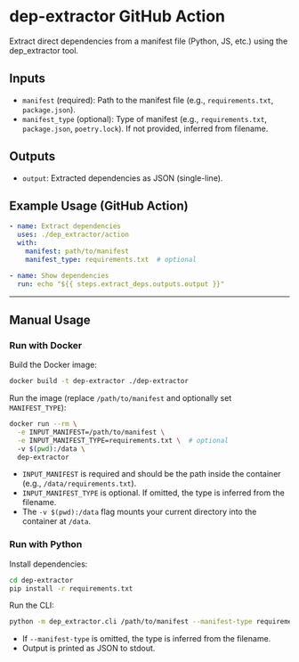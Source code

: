 # dep-extractor GitHub Action

Extract direct dependencies from a manifest file (Python, JS, etc.) using the dep_extractor tool.

## Inputs
- `manifest` (required): Path to the manifest file (e.g., `requirements.txt`, `package.json`).
- `manifest_type` (optional): Type of manifest (e.g., `requirements.txt`, `package.json`, `poetry.lock`). If not provided, inferred from filename.

## Outputs
- `output`: Extracted dependencies as JSON (single-line).

## Example Usage (GitHub Action)
```yaml
- name: Extract dependencies
  uses: ./dep_extractor/action
  with:
    manifest: path/to/manifest
    manifest_type: requirements.txt  # optional

- name: Show dependencies
  run: echo "${{ steps.extract_deps.outputs.output }}"
```

---

## Manual Usage

### Run with Docker

Build the Docker image:
```sh
docker build -t dep-extractor ./dep-extractor
```

Run the image (replace `/path/to/manifest` and optionally set `MANIFEST_TYPE`):
```sh
docker run --rm \
  -e INPUT_MANIFEST=/path/to/manifest \
  -e INPUT_MANIFEST_TYPE=requirements.txt \  # optional
  -v $(pwd):/data \
  dep-extractor
```
- `INPUT_MANIFEST` is required and should be the path inside the container (e.g., `/data/requirements.txt`).
- `INPUT_MANIFEST_TYPE` is optional. If omitted, the type is inferred from the filename.
- The `-v $(pwd):/data` flag mounts your current directory into the container at `/data`.

### Run with Python

Install dependencies:
```sh
cd dep-extractor
pip install -r requirements.txt
```

Run the CLI:
```sh
python -m dep_extractor.cli /path/to/manifest --manifest-type requirements.txt  # --manifest-type is optional
```
- If `--manifest-type` is omitted, the type is inferred from the filename.
- Output is printed as JSON to stdout.